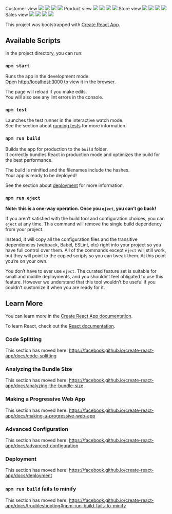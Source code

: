 Customer view
![](https://github.com/leoxu0257/MVC/blob/master/pic/1.JPG)
![](https://github.com/leoxu0257/MVC/blob/master/pic/2.JPG)
![](https://github.com/leoxu0257/MVC/blob/master/pic/3.JPG)
![](https://github.com/leoxu0257/MVC/blob/master/pic/4.JPG)
Product view
![](https://github.com/leoxu0257/MVC/blob/master/pic/5.JPG)
![](https://github.com/leoxu0257/MVC/blob/master/pic/6.JPG)
![](https://github.com/leoxu0257/MVC/blob/master/pic/7.JPG)
![](https://github.com/leoxu0257/MVC/blob/master/pic/8.JPG)
Store view
![](https://github.com/leoxu0257/MVC/blob/master/pic/9.JPG)
![](https://github.com/leoxu0257/MVC/blob/master/pic/10.JPG)
![](https://github.com/leoxu0257/MVC/blob/master/pic/11.JPG)
![](https://github.com/leoxu0257/MVC/blob/master/pic/12.JPG)
Sales view
![](https://github.com/leoxu0257/MVC/blob/master/pic/13.JPG)
![](https://github.com/leoxu0257/MVC/blob/master/pic/14.JPG)
![](https://github.com/leoxu0257/MVC/blob/master/pic/15.JPG)
![](https://github.com/leoxu0257/MVC/blob/master/pic/16.JPG)

This project was bootstrapped with [Create React App](https://github.com/facebook/create-react-app).

## Available Scripts

In the project directory, you can run:

### `npm start`

Runs the app in the development mode.<br />
Open [http://localhost:3000](http://localhost:3000) to view it in the browser.

The page will reload if you make edits.<br />
You will also see any lint errors in the console.

### `npm test`

Launches the test runner in the interactive watch mode.<br />
See the section about [running tests](https://facebook.github.io/create-react-app/docs/running-tests) for more information.

### `npm run build`

Builds the app for production to the `build` folder.<br />
It correctly bundles React in production mode and optimizes the build for the best performance.

The build is minified and the filenames include the hashes.<br />
Your app is ready to be deployed!

See the section about [deployment](https://facebook.github.io/create-react-app/docs/deployment) for more information.

### `npm run eject`

**Note: this is a one-way operation. Once you `eject`, you can’t go back!**

If you aren’t satisfied with the build tool and configuration choices, you can `eject` at any time. This command will remove the single build dependency from your project.

Instead, it will copy all the configuration files and the transitive dependencies (webpack, Babel, ESLint, etc) right into your project so you have full control over them. All of the commands except `eject` will still work, but they will point to the copied scripts so you can tweak them. At this point you’re on your own.

You don’t have to ever use `eject`. The curated feature set is suitable for small and middle deployments, and you shouldn’t feel obligated to use this feature. However we understand that this tool wouldn’t be useful if you couldn’t customize it when you are ready for it.

## Learn More

You can learn more in the [Create React App documentation](https://facebook.github.io/create-react-app/docs/getting-started).

To learn React, check out the [React documentation](https://reactjs.org/).

### Code Splitting

This section has moved here: https://facebook.github.io/create-react-app/docs/code-splitting

### Analyzing the Bundle Size

This section has moved here: https://facebook.github.io/create-react-app/docs/analyzing-the-bundle-size

### Making a Progressive Web App

This section has moved here: https://facebook.github.io/create-react-app/docs/making-a-progressive-web-app

### Advanced Configuration

This section has moved here: https://facebook.github.io/create-react-app/docs/advanced-configuration

### Deployment

This section has moved here: https://facebook.github.io/create-react-app/docs/deployment

### `npm run build` fails to minify

This section has moved here: https://facebook.github.io/create-react-app/docs/troubleshooting#npm-run-build-fails-to-minify
